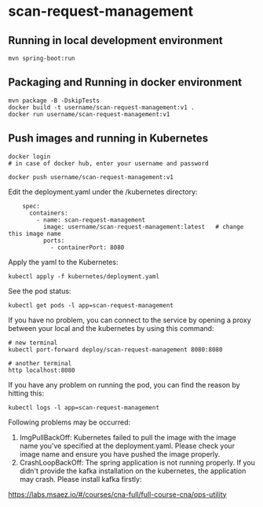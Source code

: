 # scan-request-management

## Running in local development environment

```
mvn spring-boot:run
```

## Packaging and Running in docker environment

```
mvn package -B -DskipTests
docker build -t username/scan-request-management:v1 .
docker run username/scan-request-management:v1
```

## Push images and running in Kubernetes

```
docker login 
# in case of docker hub, enter your username and password

docker push username/scan-request-management:v1
```

Edit the deployment.yaml under the /kubernetes directory:
```
    spec:
      containers:
        - name: scan-request-management
          image: username/scan-request-management:latest   # change this image name
          ports:
            - containerPort: 8080

```

Apply the yaml to the Kubernetes:
```
kubectl apply -f kubernetes/deployment.yaml
```

See the pod status:
```
kubectl get pods -l app=scan-request-management
```

If you have no problem, you can connect to the service by opening a proxy between your local and the kubernetes by using this command:
```
# new terminal
kubectl port-forward deploy/scan-request-management 8080:8080

# another terminal
http localhost:8080
```

If you have any problem on running the pod, you can find the reason by hitting this:
```
kubectl logs -l app=scan-request-management
```

Following problems may be occurred:

1. ImgPullBackOff:  Kubernetes failed to pull the image with the image name you've specified at the deployment.yaml. Please check your image name and ensure you have pushed the image properly.
1. CrashLoopBackOff: The spring application is not running properly. If you didn't provide the kafka installation on the kubernetes, the application may crash. Please install kafka firstly:

https://labs.msaez.io/#/courses/cna-full/full-course-cna/ops-utility

